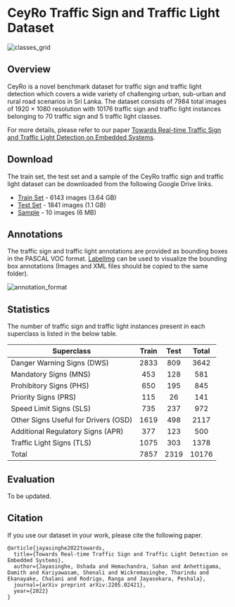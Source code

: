 # CeyRo Traffic Sign and Traffic Light Dataset

![classes_grid](https://github.com/oshadajay/CeyRo-Test/blob/main/figures/classes_grid.png)

## Overview

CeyRo is a novel benchmark dataset for traffic sign and traffic light detection which covers a wide variety of challenging urban, sub-urban and rural road scenarios in Sri Lanka. 
The dataset consists of 7984 total images of 1920 &times; 1080 resolution with 10176 traffic sign and traffic light instances belonging to 70 traffic sign and 5 traffic light classes. 

For more details, please refer to our paper [Towards Real-time Traffic Sign and Traffic Light Detection on Embedded Systems](https://arxiv.org/abs/2205.02421).

## Download

The train set, the test set and a sample of the CeyRo traffic sign and traffic light dataset can be downloaded from the following Google Drive links.
* [Train Set](https://drive.google.com/file/d/105J3fU3G_ujxNCFp9KX3u_PnbGcCkhXa/) - 6143 images (3.64 GB)
* [Test Set](https://drive.google.com/file/d/1MHqePR3ShjCh6GdpUKHbFpGyMztqAR6A/) - 1841 images (1.1 GB)
* [Sample](https://drive.google.com/file/d/1DIZWkK2qsnZ113zy3ESlUA68q937z6-G/) - 10 images (6 MB)

## Annotations

The traffic sign and traffic light annotations are provided as bounding boxes in the PASCAL VOC format.
[LabelImg](https://github.com/tzutalin/labelImg) can be used to visualize the bounding box annotations (Images and XML files should be copied to the same folder).

![annotation_format](https://github.com/oshadajay/CeyRo-Test/blob/main/figures/annotation_format.png)

## Statistics

The number of traffic sign and traffic light instances present in each superclass is listed in the below table.

| Superclass | Train | Test | Total |
|----------|:------------------:|:-----------------:|:----------------------:|
|Danger Warning Signs (DWS) |2833 |809 |3642|
|Mandatory Signs (MNS) |453 |128 |581|
|Prohibitory Signs (PHS) |650 |195 |845|
|Priority Signs (PRS) |115 |26 |141|
|Speed Limit Signs (SLS) |735 |237 |972|
|Other Signs Useful for Drivers (OSD) |1619| 498| 2117|
|Additional Regulatory Signs (APR) |377 |123 |500|
|Traffic Light Signs (TLS) |1075| 303 |1378|
|Total |7857 |2319| 10176|

## Evaluation

To be updated.

## Citation

If you use our dataset in your work, please cite the following paper.
```
@article{jayasinghe2022towards,
  title={Towards Real-time Traffic Sign and Traffic Light Detection on Embedded Systems},
  author={Jayasinghe, Oshada and Hemachandra, Sahan and Anhettigama, Damith and Kariyawasam, Shenali and Wickremasinghe, Tharindu and Ekanayake, Chalani and Rodrigo, Ranga and Jayasekara, Peshala},
  journal={arXiv preprint arXiv:2205.02421},
  year={2022}
}
```